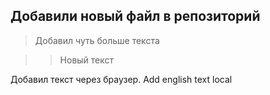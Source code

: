 ## Добавили новый файл в репозиторий

>Добавил чуть больше текста

>>Новый текст

Добавил текст через браузер. Add english text local
